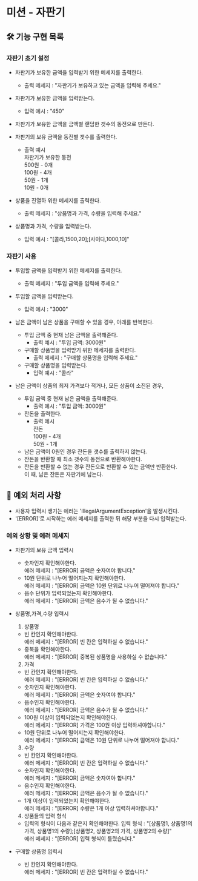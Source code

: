 # 미션 - 자판기

## 🛠 기능 구현 목록

### 자판기 초기 설정

- 자판기가 보유한 금액을 입력받기 위한 메세지를 출력한다.
    - 출력 메세지 : "자판기가 보유하고 있는 금액을 입력해 주세요."
- 자판기가 보유한 금액을 입력받는다.
    - 입력 예시 : "450"

- 자판기가 보유한 금액을 금액별 랜덤한 갯수의 동전으로 만든다.
- 자판기의 보유 금액을 동전별 갯수를 출력한다.
    - 출력 예시  
      자판기가 보유한 동전  
      500원 - 0개  
      100원 - 4개  
      50원 - 1개  
      10원 - 0개

- 상품을 진열하 위한 메세지를 출력한다.
    - 출력 메세지 : "상품명과 가격, 수량을 입력해 주세요."
- 상품명과 가격, 수량을 입력받는다.
    - 입력 예시 : "[콜라,1500,20];[사이다,1000,10]"

### 자판기 사용

- 투입할 금액을 입력받기 위한 메세지를 출력한다.
    - 출력 메세지 : "투입 금액을 입력해 주세요."
- 투입할 금액을 입력받는다.
    - 입력 예시 : "3000"

- 남은 금액이 남은 상품을 구매할 수 있을 경우, 아래를 반복한다.
    - 투입 금액 중 현재 남은 금액을 출력해준다.
        - 출력 예시 : "투입 금액: 3000원"
    - 구매할 상품명을 입력받기 위한 메세지를 출력한다.
        - 출력 메세지 : "구매할 상품명을 입력해 주세요."
    - 구매할 상품명을 입력받는다.
        - 입력 예시 : "콜라"

- 남은 금액이 상품의 최저 가격보다 적거나, 모든 상품이 소진된 경우,
    - 투입 금액 중 현재 남은 금액을 출력해준다.
        - 출력 예시 : "투입 금액: 3000원"
    - 잔돈을 출력한다.
        - 출력 예시  
          잔돈  
          100원 - 4개  
          50원 - 1개
    - 남은 금액이 0원인 경우 잔돈을 갯수를 출력하지 않는다.
    - 잔돈을 반환할 때 최소 갯수의 동전으로 반환해야한다.
    - 잔돈을 반환할 수 없는 경우 잔돈으로 반환할 수 있는 금액만 반환한다.  
      이 때, 남은 잔돈은 자판기에 남는다.

## 📌 예외 처리 사항

- 사용자 입력시 생기는 에러는 'IllegalArgumentException'을 발생시킨다.
- '[ERROR]'로 시작하는 에러 메세지를 출력한 뒤 해당 부분을 다시 입력받는다.

### 예외 상황 및 에러 메세지

- 자판기의 보유 금액 입력시
    - 숫자인지 확인해야한다.  
      에러 메세지 : "[ERROR] 금액은 숫자여야 합니다."
    - 10원 단위로 나누어 떨어지는지 확인해야한다.  
      에러 메세지 : "[ERROR] 금액은 10원 단위로 나누어 떨어져야 합니다."
    - 음수 단위가 입력되었는지 확인해야한다.  
      에러 메세지 : "[ERROR] 금액은 음수가 될 수 없습니다."

- 상품명,가격,수량 입력시
    1. 상품명

    - 빈 칸인지 확인해야한다.  
      에러 메세지 : "[ERROR] 빈 칸은 입력하실 수 없습니다."
    - 중복을 확인해야한다.  
      에러 메세지 : "[ERROR] 중복된 상품명을 사용하실 수 없습니다."

    2. 가격

    - 빈 칸인지 확인해야한다.  
      에러 메세지 : "[ERROR] 빈 칸은 입력하실 수 없습니다."
    - 숫자인지 확인해야한다.  
      에러 메세지 : "[ERROR] 금액은 숫자여야 합니다."
    - 음수인지 확인해야한다.  
      에러 메세지 : "[ERROR] 금액은 음수가 될 수 없습니다."
    - 100원 이상이 입력되었는지 확인해야한다.  
      에러 메세지 : "[ERROR] 가격은 100원 이상 입력하셔야합니다."
    - 10원 단위로 나누어 떨어지는지 확인해야한다.  
      에러 메세지 : "[ERROR] 금액은 10원 단위로 나누어 떨어져야 합니다."

    3. 수량

    - 빈 칸인지 확인해야한다.  
      에러 메세지 : "[ERROR] 빈 칸은 입력하실 수 없습니다."
    - 숫자인지 확인해야한다.  
      에러 메세지 : "[ERROR] 금액은 숫자여야 합니다."
    - 음수인지 확인해야한다.  
      에러 메세지 : "[ERROR] 금액은 음수가 될 수 없습니다."
    - 1개 이상이 입력되었는지 확인해야한다.  
      에러 메세지 : "[ERROR] 수량은 1개 이상 입력하셔야합니다."

    4. 상품들의 입력 형식
    - 입력의 형식이 다음과 같은지 확인해야한다.
      입력 형식 : "[상품명1, 상품명1의 가격, 상품명1의 수량];[상품명2, 상품명2의 가격, 상품명2의 수량]"  
      에러 메세지 : "[ERROR] 입력 형식이 틀렸습니다."

- 구매할 상품명 입력시
    - 빈 칸인지 확인해야한다.  
      에러 메세지 : "[ERROR] 빈 칸은 입력하실 수 없습니다."

